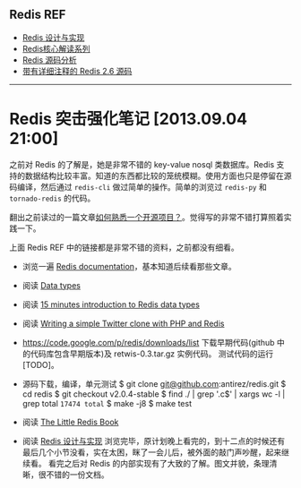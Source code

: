 ## Redis REF
* [Redis 设计与实现](http://www.redisbook.com/en/latest/index.html)
* [Redis核心解读系列](http://blog.nosqlfan.com/html/4198.html)
* [Redis 源码分析](http://www.huangz.me/en/latest/storage/redis_code_analysis/index.html)
* [带有详细注释的 Redis 2.6 源码](https://github.com/huangz1990/annotated_redis_source)

---

# Redis 突击强化笔记 [2013.09.04 21:00]

之前对 Redis 的了解是，她是非常不错的 key-value nosql 类数据库。Redis 支持的数据结构比较丰富。知道的东西都比较的笼统模糊。使用方面也只是停留在源码编译，然后通过 `redis-cli` 做过简单的操作。简单的浏览过 `redis-py` 和 `tornado-redis` 的代码。

翻出之前读过的一篇文章[如何熟悉一个开源项目？](http://www.blogjava.net/killme2008/archive/2012/05/22/378885.html)。觉得写的非常不错打算照着实践一下。

上面 Redis REF 中的链接都是非常不错的资料，之前都没有细看。

* 浏览一遍 [Redis documentation](http://redis.io/documentation)，基本知道后续看那些文章。

* 阅读 [Data types](http://redis.io/topics/data-types)

* 阅读 [15 minutes introduction to Redis data types](http://redis.io/topics/data-types-intro)

* 阅读 [Writing a simple Twitter clone with PHP and Redis](http://redis.io/topics/twitter-clone)

* https://code.google.com/p/redis/downloads/list 下载早期代码(github 中的代码库包含早期版本)及 retwis-0.3.tar.gz 实例代码。      测试代码的运行[TODO]。

* 源码下载，编译，单元测试
	$ git clone git@github.com:antirez/redis.git
	$ cd redis
	$ git checkout v2.0.4-stable
	$ find ./ | grep '\.c$' | xargs wc -l | grep total
	    ``` 17474 total ```
	$ make -j8
	$ make test

* 阅读 [The Little Redis Book](http://openmymind.net/2012/1/23/The-Little-Redis-Book/)

* 阅读 [Redis 设计与实现](http://www.redisbook.com/en/latest/index.html) 浏览完毕，原计划晚上看完的，到十二点的时候还有最后几个小节没看，实在太困，眯了一会儿后，被外面的敲门声吵醒，起来继续看。
看完之后对 Redis 的内部实现有了大致的了解。图文并貌，条理清晰，很不错的一份文档。